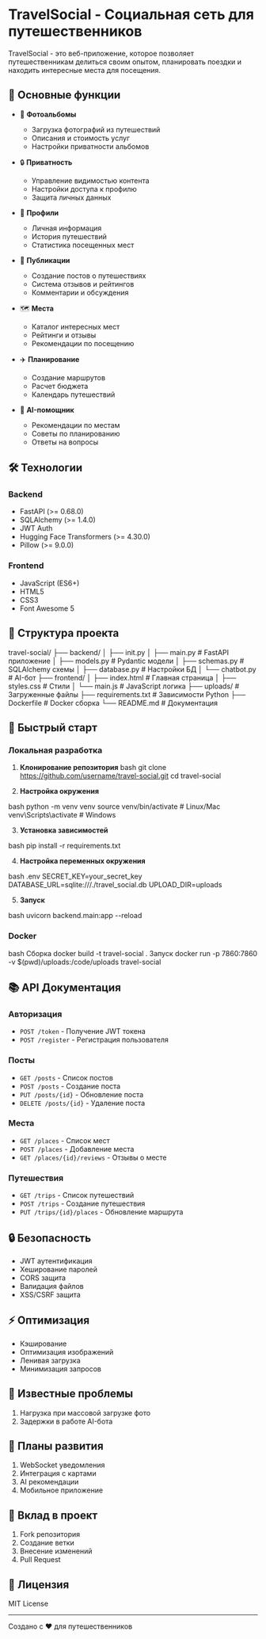 # TravelSocial - Социальная сеть для путешественников

TravelSocial - это веб-приложение, которое позволяет путешественникам делиться своим опытом, планировать поездки и находить интересные места для посещения.

## 🌟 Основные функции

- 📸 **Фотоальбомы**
  - Загрузка фотографий из путешествий
  - Описания и стоимость услуг
  - Настройки приватности альбомов

- 🔒 **Приватность**
  - Управление видимостью контента
  - Настройки доступа к профилю
  - Защита личных данных

- 👤 **Профили**
  - Личная информация
  - История путешествий
  - Статистика посещенных мест

- 📝 **Публикации**
  - Создание постов о путешествиях
  - Система отзывов и рейтингов
  - Комментарии и обсуждения

- 🗺️ **Места**
  - Каталог интересных мест
  - Рейтинги и отзывы
  - Рекомендации по посещению

- ✈️ **Планирование**
  - Создание маршрутов
  - Расчет бюджета
  - Календарь путешествий

- 🤖 **AI-помощник**
  - Рекомендации по местам
  - Советы по планированию
  - Ответы на вопросы

## 🛠️ Технологии

### Backend
- FastAPI (>= 0.68.0)
- SQLAlchemy (>= 1.4.0)
- JWT Auth
- Hugging Face Transformers (>= 4.30.0)
- Pillow (>= 9.0.0)

### Frontend
- JavaScript (ES6+)
- HTML5
- CSS3
- Font Awesome 5

## 📁 Структура проекта

travel-social/
├── backend/
│ ├── init.py
│ ├── main.py # FastAPI приложение
│ ├── models.py # Pydantic модели
│ ├── schemas.py # SQLAlchemy схемы
│ ├── database.py # Настройки БД
│ └── chatbot.py # AI-бот
├── frontend/
│ ├── index.html # Главная страница
│ ├── styles.css # Стили
│ └── main.js # JavaScript логика
├── uploads/ # Загруженные файлы
├── requirements.txt # Зависимости Python
├── Dockerfile # Docker сборка
└── README.md # Документация


## 🚀 Быстрый старт

### Локальная разработка

1. **Клонирование репозитория**
bash
git clone https://github.com/username/travel-social.git
cd travel-social


2. **Настройка окружения**

bash
python -m venv venv
source venv/bin/activate # Linux/Mac
venv\Scripts\activate # Windows

3. **Установка зависимостей**

bash
pip install -r requirements.txt


4. **Настройка переменных окружения**

bash
.env
SECRET_KEY=your_secret_key
DATABASE_URL=sqlite:///./travel_social.db
UPLOAD_DIR=uploads  


5. **Запуск**


bash
uvicorn backend.main:app --reload


### Docker

bash
Сборка
docker build -t travel-social .
Запуск
docker run -p 7860:7860 -v $(pwd)/uploads:/code/uploads travel-social

## 📚 API Документация

### Авторизация
- `POST /token` - Получение JWT токена
- `POST /register` - Регистрация пользователя

### Посты
- `GET /posts` - Список постов
- `POST /posts` - Создание поста
- `PUT /posts/{id}` - Обновление поста
- `DELETE /posts/{id}` - Удаление поста

### Места
- `GET /places` - Список мест
- `POST /places` - Добавление места
- `GET /places/{id}/reviews` - Отзывы о месте

### Путешествия
- `GET /trips` - Список путешествий
- `POST /trips` - Создание путешествия
- `PUT /trips/{id}/places` - Обновление маршрута

## 🔒 Безопасность

- JWT аутентификация
- Хеширование паролей
- CORS защита
- Валидация файлов
- XSS/CSRF защита

## ⚡ Оптимизация

- Кэширование
- Оптимизация изображений
- Ленивая загрузка
- Минимизация запросов

## 🐛 Известные проблемы

1. Нагрузка при массовой загрузке фото
2. Задержки в работе AI-бота

## 🚀 Планы развития

1. WebSocket уведомления
2. Интеграция с картами
3. AI рекомендации
4. Мобильное приложение

## 👥 Вклад в проект

1. Fork репозитория
2. Создание ветки
3. Внесение изменений
4. Pull Request

## 📄 Лицензия

MIT License

---
Создано с ❤️ для путешественников